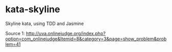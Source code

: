 kata-skyline
================

Skyline kata, using TDD and Jasmine

Source 1: http://uva.onlinejudge.org/index.php?option=com_onlinejudge&Itemid=8&category=3&page=show_problem&problem=41
